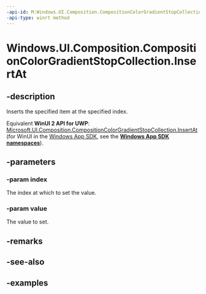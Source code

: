 ```yaml
---
-api-id: M:Windows.UI.Composition.CompositionColorGradientStopCollection.InsertAt(System.UInt32,Windows.UI.Composition.CompositionColorGradientStop)
-api-type: winrt method
---
```


<!-- Method syntax.
public void CompositionColorGradientStopCollection.InsertAt(UInt32 index, CompositionColorGradientStop value)
-->

# Windows.UI.Composition.CompositionColorGradientStopCollection.InsertAt

## -description

Inserts the specified item at the specified index.

Equivalent **WinUI 2 API for UWP**: [Microsoft.UI.Composition.CompositionColorGradientStopCollection.InsertAt](/windows/winui/api/microsoft.ui.composition.compositioncolorgradientstopcollection.insertat) (for WinUI in the [Windows App SDK](/windows/apps/windows-app-sdk/), see the **[Windows App SDK namespaces](/windows/windows-app-sdk/api/winrt/)**).

## -parameters
### -param index

The index at which to set the value.

### -param value

The value to set.

## -remarks

## -see-also

## -examples

